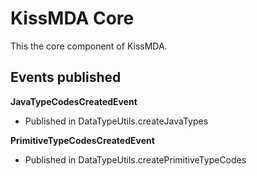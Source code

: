 KissMDA Core
============
This the core component of KissMDA.

Events published
----------------

**JavaTypeCodesCreatedEvent**
* Published in DataTypeUtils.createJavaTypes

**PrimitiveTypeCodesCreatedEvent**
* Published in DataTypeUtils.createPrimitiveTypeCodes
